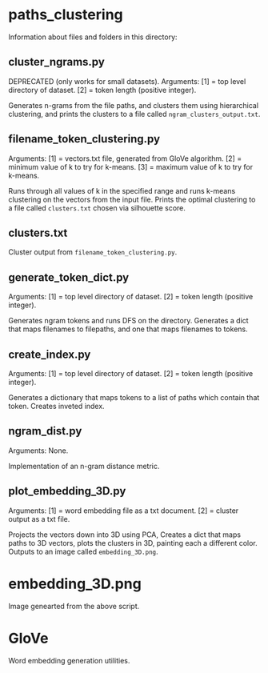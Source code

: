 # paths\_clustering

Information about files and folders in this directory:

## cluster\_ngrams.py
DEPRECATED (only works for small datasets). 
Arguments:
[1] = top level directory of dataset. 
[2] = token length (positive integer). 

Generates n-grams from the file paths, and clusters them using hierarchical clustering, and prints the clusters to a file called `ngram_clusters_output.txt`.

## filename\_token\_clustering.py
Arguments: 
[1] = vectors.txt file, generated from GloVe algorithm. 
[2] = minimum value of k to try for k-means. 
[3] = maximum value of k to try for k-means. 

Runs through all values of k in the specified range and runs k-means clustering on the vectors from the input file. Prints the optimal clustering to a file called `clusters.txt` chosen via silhouette score. 

## clusters.txt
Cluster output from `filename_token_clustering.py`.  

## generate\_token\_dict.py
Arguments:
[1] = top level directory of dataset. 
[2] = token length (positive integer). 

Generates ngram tokens and runs DFS on the directory. Generates a dict that maps filenames to filepaths, and one that maps filenames to tokens. 

## create\_index.py
Arguments:
[1] = top level directory of dataset. 
[2] = token length (positive integer). 

Generates a dictionary that maps tokens to a list of paths which contain that token. Creates inveted index. 

## ngram\_dist.py
Arguments: None. 

Implementation of an n-gram distance metric. 

## plot\_embedding\_3D.py
Arguments:
[1] = word embedding file as a txt document. 
[2] = cluster output as a txt file. 

Projects the vectors down into 3D using PCA, Creates a dict that maps paths to 3D vectors, plots the clusters in 3D, painting each a different color. Outputs to an image called `embedding_3D.png`. 

# embedding\_3D.png
Image genearted from the above script. 

# GloVe
Word embedding generation utilities. 



